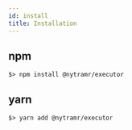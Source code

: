 ```yaml
---
id: install
title: Installation
---
```


## npm

```
$> npm install @nytramr/executor
```

## yarn

```
$> yarn add @nytramr/executor
```
